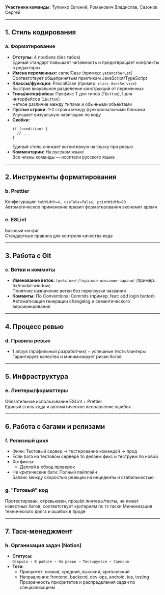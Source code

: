 **Участники команды:**
Тупенко Евгений, Романович Владислав, Сазонов Сергей

---

## 1. Стиль кодирования
### a. Форматирование
- **Отступы:** 4 пробела (без табов)  
  Единый стандарт повышает читаемость и предотвращает конфликты в редакторах
- **Имена переменных:** camelCase (пример: `yetAnotherLet`)  
  Соответствует общепринятым практикам JavaScript/TypeScript
- **Классы/функции:** PascalCase (пример: `class UserService`)  
  Быстрое визуальное разделение конструкций от переменных
- **Типы/интерфейсы:** Префикс T для типов (`TButton`), I для интерфейсов (`IButton`)  
  Четкое различие между типами и обычными объектами
- **Пустые строки:** 1-2 строки между функциональными блоками  
  Улучшает визуальную навигацию по коду
- **Скобки:**
  ```
  if (condition) {
    // ...
  }
  ```
  Единый стиль снижает когнитивную нагрузку при ревью
- **Комментарии:** На русском языке  
  Все члены команды — носители русского языка

---

## 2. Инструменты форматирования
### b. Prettier
Конфигурация: `tabWidth=4, useTabs=false, printWidth=80`
Автоматическое применение правил форматирования экономит время

### e. ESLint
Базовый конфиг  
Стандартные правила для контроля качества кода

---

## 3. Работа с Git
### c. Ветки и коммиты
- **Именование веток:** `[действие]/[краткое-описание-задачи]` (пример: fix/modal-window)  
  Понятное назначение ветки без перегрузки названия
- **Коммиты:** По Conventional Commits (пример: feat: add login button)  
  Автоматизация генерации changelog и семантического версионирования

---

## 4. Процесс ревью
### d. Правила ревью
- 1 апрув (профильный разработчик) + успешные тесты/линтеры  
  Гарантирует качество и минимизирует риски багов

---

## 5. Инфраструктура
### e. Линтеры/форматтеры
Обязательное использование ESLint + Prettier  
Единый стиль кода и автоматическое исправление ошибок

---

## 6. Работа с багами и релизами
### f. Релизный цикл
- Фичи: Тестовый сервер → тестирование командой → прод
- Если бага на тестовом сервере то делаем фикс и теструем по новой
- Хотфиксы:  
  - Деплой в обход проверок  
- Не критические баги: Полный пайплайн  
Баланс между скоростью реакции на инциденты и стабильностью

### g. "Готовый" код
Протестирован, отревьювен, прошёл линтеры/тесты, не имеет известных багов, соответствует критериям по тз таски
Минимизация технического долга и ошибок в проде

---

## 7. Таск-менеджмент
### h. Организация задач (Notion)
- **Статусы:**  
  `Открыта → В работе → На ревью → Тестируется → Сделано`
- **Теги:**  
  - Приоритет: низкий, средний, высокий, критический  
  - Направления: frontend, backend, dev-ops, android, ios, testing  
Прозрачность приоритетов и распределения задач по специализациям
